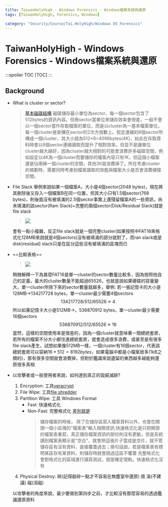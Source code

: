 ```yaml
---
title: TaiwanHolyHigh - Windows Forensics - Windows檔案系統與還原
tags: [TaiwanHolyHigh, Forensics, Windows]

category: "Security/Course/Tai.HolyHigh/Windows OS Forensics"
---
```


# TaiwanHolyHigh - Windows Forensics - Windows檔案系統與還原
<!-- more -->
:::spoiler TOC
[TOC]
:::

## Background
* What is cluster or sector?
    > [基本磁碟結構](https://www.pcdvd.com.tw/showthread.php?t=674854)
    > 磁碟儲存最小單位為sector，每一個sector包含了512bytes的資訊內容。但用sector當單位來儲存效率會很差，一般不會以一個sector當作存取檔案的單位，而是以cluster為一基本檔案單位，每一個cluster是架構在sector的2次方倍數上。假定連續的8個sector所構成一個cluster，其大小就為512×8=4096bytes(4K)，如此在存取資料時會以8個sector連續讀取而提升了相對效率。但並不是讓單位cluster越大越好，因為cluster越大相對的可能會浪費許多磁碟空間，例如設定以4K為一個cluster而要儲存的檔案內容只有1K，但這個小檔案還是佔用掉一個cluster的空間，其他3K就浪費掉了。所在考慮cluster的規劃時，需要同時考慮到檔案讀取的效能與檔案大小是否會浪費硬碟空間。

    
* File Slack
    舉例來說如果一個檔案A，大小是4個sector(2048 bytes)，現在將其刪除後又存入一個檔案B在同一位置，但其大小只有1.5個sector(768 bytes)，則後面沒有被填滿的2.5個sector事實上還殘留檔案A的一些資訊，尚未填滿的該sector(Ram Slack)+完整的兩個sector(Disk/Residual Slack)就是file slack
    > ![](https://hackmd.io/_uploads/rk9GlEcG6.png)

    會有一點小複雜，反正file slack就是一個完整cluster(如果按照中FAT16來格式化128MB來說就是4個sectors)沒有被填滿的部分就對了，而ran slack或是disk(residual) slack只是在區分這些沒有被填滿的區塊而已

* ==比較表格==
    > ![](https://hackmd.io/_uploads/S1XGzEcfp.png)
    
    稍微解釋一下為甚麼FAT16是單一cluster的sector數量比較多，因為按照他自己的定義，最大的cluster數量不能超過65526，也就是說如果硬碟的容量變大，單一cluster所除下來的sector數量就越多，舉例:
    若一張記憶卡的大小是128MB$\to$134217728 bytes，單一cluster最少需要4個sectors
    $$
    134217728/512/65526\approx 4
    $$
    所以如果記憶卡大小是512MB$\to$，536870912 bytes，單一cluster最少需要16個sectors
    $$
    536870912/512/65526\approx 16
    $$
    當然，這樣的空間使用率是很差的，因為一個cluster就意味著一間總統套房，若所有的檔案不分大小都住進總統套房，就會造成很多浪費，或甚至是有很多file slack產生，試想如果像512MB一樣，一個cluster有16個sector，代表該總統套房可以容納$16*512=8192 bytes$，如果電腦中都是小檔案居多(1kB之類的)，那有很多空間就會浪費掉，但對於鑑識來說遺留的東西越多越能夠還原很多真相

* 以攻擊者或一般使用者來說，如何達到真正的毀屍滅跡?
    1. Encryption: 工具[veracrypt](https://sourceforge.net/projects/veracrypt/)
    2. File Wipe: 工具[file shredder](https://www.fileshredder.org/)
    3. Partition Wipe: 工具 Windows Format
        * Fast: 快速格式化
        * Non-Fast: 完整格式化
        [差別就是](https://www.pcdvd.com.tw/showthread.php?t=294869)
            > 儲存檔案的時候， 除了在儲存區寫入檔案資料以外，也會在開頭一個小區塊的"檔案表"輸入相關資訊;快速格式化是只把開頭的檔案表重寫，真正儲存檔案資訊的部份則沒有更動，但是系統讀到檔案表顯示是"空白"，就會把這張片子當成是空片，就不管儲存區有沒有資料，直接覆蓋過去；換句話說，若是檔案表有標明某區存有某資料，則儲存時就會跳過這區不覆蓋
            > 完整格式化會對格式化的區域進行讀寫測試，就是確定壞軌。快速格式化沒有
    4. Physical Destroy: 碎(記得敲碎一點才不容易在無塵室中還原) 燒 溶(不建議) 磁(消磁)

    以攻擊者的角度來說，最少要做到第四步之前，才比較沒有那麼容易的透過鑑識還原資料